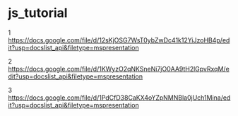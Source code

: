 # js_tutorial

1
https://docs.google.com/file/d/12sKjOSG7WsT0ybZwDc41k12YiJzoHB4p/edit?usp=docslist_api&filetype=mspresentation

2
https://docs.google.com/file/d/1KWyzO2qNKSneNi7jO0AA9tH2lGpvRxqM/edit?usp=docslist_api&filetype=mspresentation

3
https://docs.google.com/file/d/1PdCfD38CaKX4oYZpNMNBla0jUch1Mina/edit?usp=docslist_api&filetype=mspresentation
